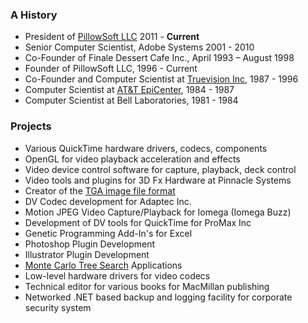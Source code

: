 ### A History
* President of [PillowSoft LLC](http://www.pillowsoft.com) 2011 - **Current**
* Senior Computer Scientist, Adobe Systems 2001 - 2010
* Co-Founder of Finale Dessert Cafe Inc., April 1993 – August 1998
* Founder of PillowSoft LLC, 1996 - Current
* Co-Founder and Computer Scientist at [Truevision Inc](http://en.wikipedia.org/wiki/Truevision_TGA), 1987 - 1996
* Computer Scientist at [AT&T EpiCenter](http://en.wikipedia.org/wiki/Truevision_TGA), 1984 - 1987
* Computer Scientist at Bell Laboratories, 1981 - 1984

### Projects
* Various QuickTime hardware drivers, codecs, components
* OpenGL for video playback acceleration and effects
* Video device control software for capture, playback, deck control
* Video tools and plugins for 3D Fx Hardware at Pinnacle Systems
* Creator of the [TGA image file format](http://en.wikipedia.org/wiki/Truevision_TGA)
* DV Codec development for Adaptec Inc.
* Motion JPEG Video Capture/Playback for Iomega (Iomega Buzz)
* Development of DV tools for QuickTime for ProMax Inc
* Genetic Programming Add-In's for Excel
* Photoshop Plugin Development
* Illustrator Plugin Development
* [Monte Carlo Tree Search](http://en.wikipedia.org/wiki/Monte_Carlo_method) Applications
* Low-level hardware drivers for video codecs
* Technical editor for various books for MacMillan publishing
* Networked .NET based backup and logging facility for corporate security system
